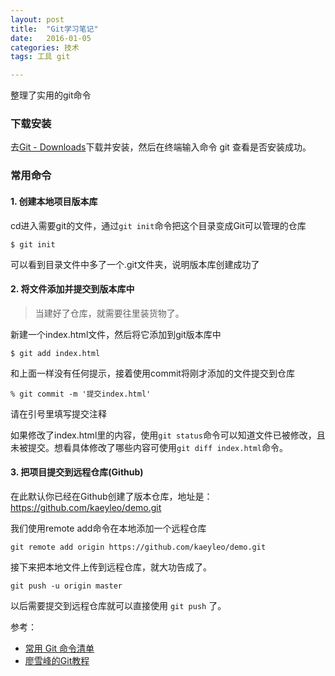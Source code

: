 ```yaml
---
layout: post
title:  "Git学习笔记"
date:   2016-01-05
categories: 技术
tags: 工具 git

---
```


整理了实用的git命令

### 下载安装
去[Git - Downloads](https://git-scm.com/downloads)下载并安装，然后在终端输入命令 git 查看是否安装成功。


### 常用命令

#### 1. 创建本地项目版本库
cd进入需要git的文件，通过``` git init ```命令把这个目录变成Git可以管理的仓库

```
$ git init
```
可以看到目录文件中多了一个.git文件夹，说明版本库创建成功了

#### 2. 将文件添加并提交到版本库中
> 当建好了仓库，就需要往里装货物了。

新建一个index.html文件，然后将它添加到git版本库中

```
$ git add index.html
```
和上面一样没有任何提示，接着使用commit将刚才添加的文件提交到仓库

```
% git commit -m '提交index.html'
```
请在引号里填写提交注释

如果修改了index.html里的内容，使用```git status```命令可以知道文件已被修改，且未被提交。想看具体修改了哪些内容可使用```git diff index.html```命令。

#### 3. 把项目提交到远程仓库(Github)

在此默认你已经在Github创建了版本仓库，地址是：https://github.com/kaeyleo/demo.git

我们使用remote add命令在本地添加一个远程仓库

```
git remote add origin https://github.com/kaeyleo/demo.git
```
接下来把本地文件上传到远程仓库，就大功告成了。

```
git push -u origin master
```

以后需要提交到远程仓库就可以直接使用 ```git push``` 了。

参考：

- [常用 Git 命令清单](http://www.ruanyifeng.com/blog/2015/12/git-cheat-sheet.html)
- [廖雪峰的Git教程](http://www.liaoxuefeng.com/wiki/0013739516305929606dd18361248578c67b8067c8c017b000)
